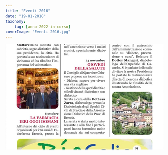 ```yaml
---
title: "Eventi 2016"
date: "19-01-2018"
taxonomy: 
    tag: [anno-2022-in-corso]
coverImage: "Eventi 2016.jpg"
---
```


![Eventi 2016](images/Eventi%202106.jpg)
